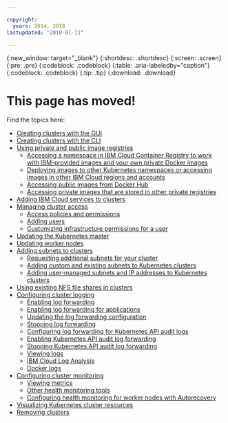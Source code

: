 ```yaml
---

copyright:
  years: 2014, 2018
lastupdated: "2018-01-11"

---
```


{:new_window: target="_blank"}
{:shortdesc: .shortdesc}
{:screen: .screen}
{:pre: .pre}
{:codeblock: .codeblock}
{:table: .aria-labeledby="caption"}
{:codeblock: .codeblock}
{:tip: .tip}
{:download: .download}


# This page has moved!

Find the topics here:
- [Creating clusters with the GUI](cs_clusters.html#clusters_ui)
- [Creating clusters with the CLI](cs_clusters.html#clusters_cli)
- [Using private and public image registries](cs_images.html#images)
    - [Accessing a namespace in IBM Cloud Container Registry to work with IBM-provided images and your own private Docker images](cs_images.html#namespace)
    - [Deploying images to other Kubernetes namespaces or accessing images in other IBM Cloud regions and accounts](cs_images.html#other)
    - [Accessing public images from Docker Hub](cs_images.html#dockerhub)
    - [Accessing private images that are stored in other private registries](cs_images.html#private_images)
- [Adding IBM Cloud services to clusters](cs_integrations.html#adding_cluster)
- [Managing cluster access](cs_users.html)
    - [Access policies and permissions](cs_users.html#access_policies)
    - [Adding users](cs_users.html#add_users)
    - [Customizing infrastructure permissions for a user](cs_users.html#infra_access)
- [Updating the Kubernetes master](cs_cluster_update.html#master)
- [Updating worker nodes](cs_cluster_update.html#worker_node)
- [Adding subnets to clusters](cs_subnets.html#subnets)
    - [Requesting additional subnets for your cluster](cs_subnets.html#request)
    - [Adding custom and existing subnets to Kubernetes clusters](cs_subnets.html#custom)
    - [Adding user-managed subnets and IP addresses to Kubernetes clusters](cs_subnets.html#user_managed)
- [Using existing NFS file shares in clusters](cs_storage.html#existing)
- [Configuring cluster logging](cs_health.html#logging)
    - [Enabling log forwarding](cs_health.html#log_sources_enable)
    - [Enabling log forwarding for applications](cs_health.html#apps_enable)
    - [Updating the log forwarding configuration](cs_health.html#log_sources_update)
    - [Stopping log forwarding](cs_health.html#log_sources_delete)
    - [Configuring log forwarding for Kubernetes API audit logs](cs_health.html#app_forward)
    - [Enabling Kubernetes API audit log forwarding](cs_health.html#audit_enable)
    - [Stopping Kubernetes API audit log forwarding](cs_health.html#audit_delete)
    - [Viewing logs](cs_health.html#view_logs)
    - [IBM Cloud Log Analysis](cs_health.html#view_logs_docker)
    - [Docker logs](cs_health.html#view_logs_docker)
- [Configuring cluster monitoring](cs_health.html#monitoring)
    - [Viewing metrics](cs_health.html#view_metrics)
    - [Other health monitoring tools](cs_health.html#health_tools)
    - [Configuring health monitoring for worker nodes with Autorecovery](cs_health.html#autorecovery)
- [Visualizing Kubernetes cluster resources](cs_integrations.html#weavescope)
- [Removing clusters](cs_clusters.html#remove)
